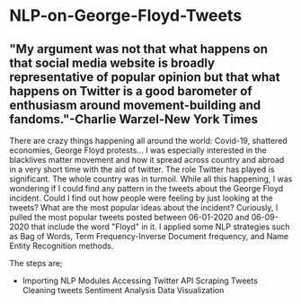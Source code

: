 # NLP-on-George-Floyd-Tweets

## "My argument was not that what happens on that social media website is broadly representative of popular opinion but that what happens on Twitter is a good barometer of enthusiasm around movement-building and fandoms."-Charlie Warzel-New York Times

There are crazy things happening all around the world: Covid-19, shattered economies, George Floyd protests... I was especially interested in the blacklives matter movement and how it spread across country and abroad in a very short time with the aid of twitter. The role Twitter has played is significant. The whole country was in turmoil. While all this happening, I was wondering if I could find any pattern in the tweets about the George Floyd incident. Could I find out how people were feeling by just looking at the tweets? What are the most popular ideas about the incident? Curiously, I pulled the most popular tweets posted between 06-01-2020 and 06-09-2020 that include the word "Floyd" in it. I applied some NLP strategies such as Bag of Words, Term Frequency-Inverse Document frequency, and Name Entity Recognition methods.

The steps are;

* Importing NLP Modules
Accessing Twitter API
Scraping Tweets
Cleaning tweets
Sentiment Analysis
Data Visualization
